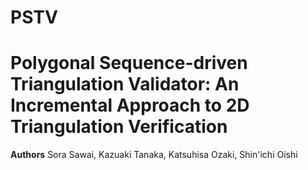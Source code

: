 # PSTV
# Polygonal Sequence-driven Triangulation Validator: An Incremental Approach to 2D Triangulation Verification

**Authors** Sora Sawai, Kazuaki Tanaka, Katsuhisa Ozaki, Shin'ichi Oishi
